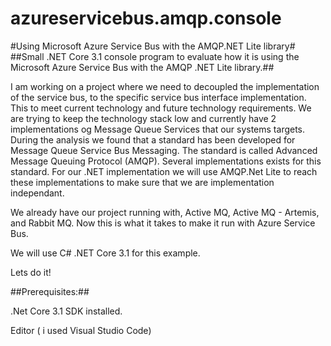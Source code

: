 # azureservicebus.amqp.console
#Using Microsoft Azure Service Bus with the AMQP.NET Lite library#
##Small .NET Core 3.1 console program to evaluate how it is using the Microsoft Azure Service Bus with the AMQP .NET Lite library.##

I am working on a project where we need to decoupled the implementation of the service bus, to the specific service bus interface implementation. This to meet current technology and future technology requirements. We are trying to keep the technology stack low and currently have 2 implementations og Message Queue Services that our systems targets. During the analysis we found that a standard has been developed for Message Queue Service Bus Messaging. The standard is called Advanced Message Queuing Protocol (AMQP). Several implementations exists for this standard. For our .NET implementation we will use AMQP.Net Lite to reach these implementations to make sure that we are implementation independant.

We already have our project running with, Active MQ, Active MQ - Artemis, and Rabbit MQ. Now this is what it takes to make it run with Azure Service Bus.

We will use C# .NET Core 3.1 for this example.

Lets do it!

##Prerequisites:##

.Net Core 3.1 SDK installed.

Editor ( i used Visual Studio Code)
